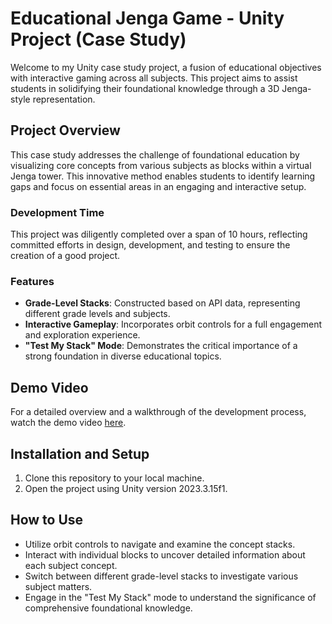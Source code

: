 # Educational Jenga Game - Unity Project (Case Study)

Welcome to my Unity case study project, a fusion of educational objectives with interactive gaming across all subjects. This project aims to assist students in solidifying their foundational knowledge through a 3D Jenga-style representation.
## Project Overview

This case study addresses the challenge of foundational education by visualizing core concepts from various subjects as blocks within a virtual Jenga tower. This innovative method enables students to identify learning gaps and focus on essential areas in an engaging and interactive setup.

### Development Time
This project was diligently completed over a span of 10 hours, reflecting committed efforts in design, development, and testing to ensure the creation of a good project.

### Features
- **Grade-Level Stacks**: Constructed based on API data, representing different grade levels and subjects.
- **Interactive Gameplay**: Incorporates orbit controls for a full engagement and exploration experience.
- **"Test My Stack" Mode**: Demonstrates the critical importance of a strong foundation in diverse educational topics.

## Demo Video

For a detailed overview and a walkthrough of the development process, watch the demo video [here](https://www.loom.com/share/73339c744f104c1c8554f9092166dc65).

## Installation and Setup

1. Clone this repository to your local machine.
2. Open the project using Unity version 2023.3.15f1.

## How to Use

- Utilize orbit controls to navigate and examine the concept stacks.
- Interact with individual blocks to uncover detailed information about each subject concept.
- Switch between different grade-level stacks to investigate various subject matters.
- Engage in the "Test My Stack" mode to understand the significance of comprehensive foundational knowledge.
